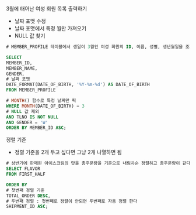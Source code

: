 
3월에 태어난 여성 회원 목록 출력하기
- 날짜 포맷 수정
- 날짜 포맷에서 특정 월만 가져오기
- NULL 값 찾기
```sql
# MEMBER_PROFILE 테이블에서 생일이 3월인 여성 회원의 ID, 이름, 성별, 생년월일을 조회하는 SQL문을 작성해주세요. 이때 전화번호가 NULL인 경우는 출력대상에서 제외시켜 주시고, 결과는 회원ID를 기준으로 오름차순 정렬해주세요.

SELECT 
MEMBER_ID,
MEMBER_NAME,
GENDER,
# 날짜 포멧
DATE_FORMAT(DATE_OF_BIRTH, '%Y-%m-%d') AS DATE_OF_BIRTH
FROM MEMBER_PROFILE 

# MONTH() 함수로 특정 날짜만 픽
WHERE MONTH(DATE_OF_BIRTH) = 3 
# NULL 값 제외
AND TLNO IS NOT NULL
AND GENDER = 'W'
ORDER BY MEMBER_ID ASC;
```

정렬 기준

- 정렬 기준을 2개 두고 싶다면 그냥 2개 나열하면 됨

```sql
# 상반기에 판매된 아이스크림의 맛을 총주문량을 기준으로 내림차순 정렬하고 총주문량이 같다면 출하 번호를 기준으로 오름차순 정렬하여 조회하는 SQL 문을 작성해주세요.
SELECT FLAVOR
FROM FIRST_HALF

ORDER BY 
# 첫번째 정렬 기준
TOTAL_ORDER DESC,
# 두번째 정렬 : 첫번째로 정렬이 안되면 두번째로 자동 정렬 한다
SHIPMENT_ID ASC;
```